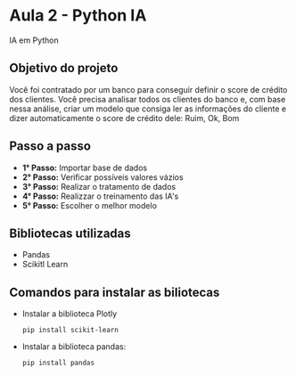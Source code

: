 # Aula 2 - Python IA
IA em Python

## Objetivo do projeto
Você foi contratado por um banco para conseguir definir o score de crédito dos clientes. Você precisa analisar todos os clientes do banco e, com base nessa análise, criar um modelo que consiga ler as informações do cliente e dizer automaticamente o score de crédito dele: Ruim, Ok, Bom

## Passo a passo
- **1° Passo:** Importar base de dados
- **2° Passo:** Verificar possíveis valores vázios
- **3° Passo:** Realizar o tratamento de dados
- **4° Passo:** Realizzar o treinamento das IA's
- **5° Passo:** Escolher o melhor modelo

## Bibliotecas utilizadas
- Pandas
- Scikitl Learn 

## Comandos para instalar as biliotecas
- Instalar a biblioteca Plotly 
    ```
    pip install scikit-learn
    ```
- Instalar a biblioteca pandas:
    ```
    pip install pandas
    ```